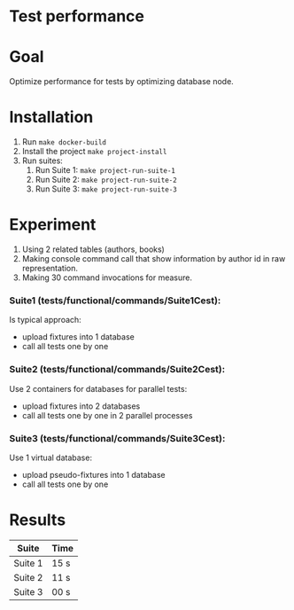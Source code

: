# Test performance

# Goal

Optimize performance for tests by optimizing database node.

# Installation

1. Run `make docker-build`
2. Install the project `make project-install`
3. Run suites:
    1. Run Suite 1: `make project-run-suite-1`
    2. Run Suite 2: `make project-run-suite-2`
    3. Run Suite 3: `make project-run-suite-3`

# Experiment

1. Using 2 related tables (authors, books)
2. Making console command call that show information by author id in raw representation.
3. Making 30 command invocations for measure.

### Suite1 (tests/functional/commands/Suite1Cest):

Is typical approach:

- upload fixtures into 1 database
- call all tests one by one

### Suite2 (tests/functional/commands/Suite2Cest):

Use 2 containers for databases for parallel tests:

- upload fixtures into 2 databases
- call all tests one by one in 2 parallel processes

### Suite3 (tests/functional/commands/Suite3Cest):

Use 1 virtual database:

- upload pseudo-fixtures into 1 database
- call all tests one by one

# Results

| Suite | Time |
| --------- | --------- |
| Suite 1 | 15 s |
| Suite 2 | 11 s |
| Suite 3 | 00 s |